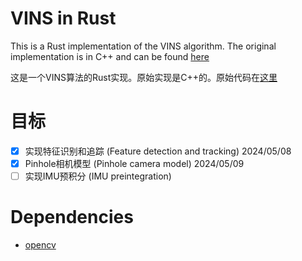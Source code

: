 # VINS in Rust

This is a Rust implementation of the VINS algorithm. The original implementation is in C++ and can be found [here](https://github.com/lturing/vins_fusion_pangolin)

这是一个VINS算法的Rust实现。原始实现是C++的。原始代码在[这里](https://github.com/lturing/vins_fusion_pangolin)

# 目标

- [x] 实现特征识别和追踪 (Feature detection and tracking) 2024/05/08
- [x] Pinhole相机模型 (Pinhole camera model) 2024/05/09
- [ ] 实现IMU预积分 (IMU preintegration)

# Dependencies

- [opencv](https://docs.rs/opencv/latest/opencv/index.html)
